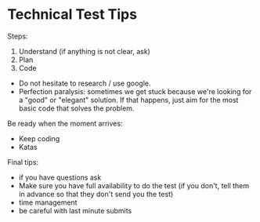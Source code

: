 

# Technical Test Tips


Steps:
1. Understand (if anything is not clear, ask)
2. Plan
3. Code
  - Do not hesitate to research / use google.
  - Perfection paralysis: sometimes we get stuck because we're looking for a "good" or "elegant" solution. If that happens, just aim for the most basic code that solves the problem.


Be ready when the moment arrives:
- Keep coding
- Katas


Final tips:
- if you have questions ask
- Make sure you have full availability to do the test (if you don't, tell them in advance so that they don't send you the test)
- time management
- be careful with last minute submits 
